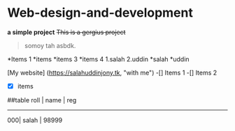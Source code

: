 # Web-design-and-development
**a simple project**
~~This is a gergius project~~
>somoy tah asbdk.



*Items 1
*items
  *items 3
  *items 4
1.salah
2.uddin
  *salah
  *uddin
  
  
  
[My website] (https://salahuddinjony.tk, "with me")
-[] Items 1
-[] Items 2
-[x] items



##table 
roll | name | reg
------ ------ -----
000| salah | 98999
